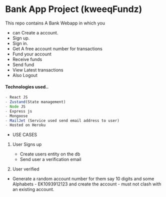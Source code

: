 # Bank App Project (kweeqFundz)

This repo contains A Bank Webapp in which you

- can Create a account.
- Sign up.
- Sign in.
- Get A free account number for transactions
- Fund your account
- Receive funds 
- Send fund 
- View Latest transactions
- Also Logout

#### Technologies used..
``` js
- React JS
- Zustand(State management)
- Node JS
- Express js
- Mongoose
- MailJet (Service used send email address to user)
- Hosted on Heroku
```
- USE CASES
1. User Signs up
     
     - Create users entity on the db
     - Send user a verification email 


2. User verified
  - Generate a random account number for them say 10 digits and some Alphabets - EK1093912123 and create the account - must not clash with an existing account.

